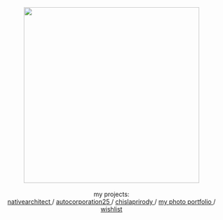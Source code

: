 <div align="center">
  <div id="header">
    <img src="https://media3.giphy.com/media/v1.Y2lkPTc5MGI3NjExNHNjdzZqcGQxaDl5aW9zOHBwMmdrcGVna20yMG05dnJhc3FwOGtpeSZlcD12MV9pbnRlcm5hbF9naWZfYnlfaWQmY3Q9Zw/bI8I9LaRXeN6E/giphy.gif" width="400"/>
  </div>
  <br>
  <div id="badges">
    my projects:
    <br>
    <a href="https://nativearchitect.ru" target="_blank">
       nativearchitect
    </a>
    /
    <a href="https://jazzysten.github.io/autocorp/" target="_blank">
       autocorporation25
    </a>
    /
    <a href="https://jazzysten.github.io/chislaprirody" target="_blank">
       chislaprirody
    </a>
    /
    <a href="https://jazzysten.github.io/portfolio" target="_blank">
      my photo portfolio
    </a>
    /
    <a href="https://github.com/jazzysten/wishlist" target="_blank">
      wishlist
    </a>
  </div>
</div>
